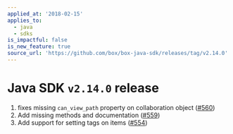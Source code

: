 ```yaml
---
applied_at: '2018-02-15'
applies_to:
  - java
  - sdks
is_impactful: false
is_new_feature: true
source_url: 'https://github.com/box/box-java-sdk/releases/tag/v2.14.0'
---
```

# Java SDK `v2.14.0` release

1. fixes missing `can_view_path` property on collaboration object ([#560](https://github.com/box/box-java-sdk/pull/560))
2. Add missing methods and documentation ([#559](https://github.com/box/box-java-sdk/pull/559))
3. Add support for setting tags on items ([#554](https://github.com/box/box-java-sdk/pull/554))